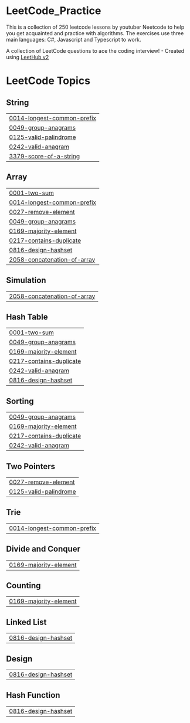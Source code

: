 # LeetCode_Practice

This is a collection of 250 leetcode lessons by youtuber Neetcode to help you get acquainted and practice with algorithms.
The exercises use three main languages: C#, Javascript and Typescript to work.

A collection of LeetCode questions to ace the coding interview! - Created using [LeetHub v2](https://github.com/arunbhardwaj/LeetHub-2.0)

<!---LeetCode Topics Start-->
# LeetCode Topics
## String
|  |
| ------- |
| [0014-longest-common-prefix](https://github.com/Son2k5/LeetCode_Practice/tree/master/0014-longest-common-prefix) |
| [0049-group-anagrams](https://github.com/Son2k5/LeetCode_Practice/tree/master/0049-group-anagrams) |
| [0125-valid-palindrome](https://github.com/Son2k5/LeetCode_Practice/tree/master/0125-valid-palindrome) |
| [0242-valid-anagram](https://github.com/Son2k5/LeetCode_Practice/tree/master/0242-valid-anagram) |
| [3379-score-of-a-string](https://github.com/Son2k5/LeetCode_Practice/tree/master/3379-score-of-a-string) |
## Array
|  |
| ------- |
| [0001-two-sum](https://github.com/Son2k5/LeetCode_Practice/tree/master/0001-two-sum) |
| [0014-longest-common-prefix](https://github.com/Son2k5/LeetCode_Practice/tree/master/0014-longest-common-prefix) |
| [0027-remove-element](https://github.com/Son2k5/LeetCode_Practice/tree/master/0027-remove-element) |
| [0049-group-anagrams](https://github.com/Son2k5/LeetCode_Practice/tree/master/0049-group-anagrams) |
| [0169-majority-element](https://github.com/Son2k5/LeetCode_Practice/tree/master/0169-majority-element) |
| [0217-contains-duplicate](https://github.com/Son2k5/LeetCode_Practice/tree/master/0217-contains-duplicate) |
| [0816-design-hashset](https://github.com/Son2k5/LeetCode_Practice/tree/master/0816-design-hashset) |
| [2058-concatenation-of-array](https://github.com/Son2k5/LeetCode_Practice/tree/master/2058-concatenation-of-array) |
## Simulation
|  |
| ------- |
| [2058-concatenation-of-array](https://github.com/Son2k5/LeetCode_Practice/tree/master/2058-concatenation-of-array) |
## Hash Table
|  |
| ------- |
| [0001-two-sum](https://github.com/Son2k5/LeetCode_Practice/tree/master/0001-two-sum) |
| [0049-group-anagrams](https://github.com/Son2k5/LeetCode_Practice/tree/master/0049-group-anagrams) |
| [0169-majority-element](https://github.com/Son2k5/LeetCode_Practice/tree/master/0169-majority-element) |
| [0217-contains-duplicate](https://github.com/Son2k5/LeetCode_Practice/tree/master/0217-contains-duplicate) |
| [0242-valid-anagram](https://github.com/Son2k5/LeetCode_Practice/tree/master/0242-valid-anagram) |
| [0816-design-hashset](https://github.com/Son2k5/LeetCode_Practice/tree/master/0816-design-hashset) |
## Sorting
|  |
| ------- |
| [0049-group-anagrams](https://github.com/Son2k5/LeetCode_Practice/tree/master/0049-group-anagrams) |
| [0169-majority-element](https://github.com/Son2k5/LeetCode_Practice/tree/master/0169-majority-element) |
| [0217-contains-duplicate](https://github.com/Son2k5/LeetCode_Practice/tree/master/0217-contains-duplicate) |
| [0242-valid-anagram](https://github.com/Son2k5/LeetCode_Practice/tree/master/0242-valid-anagram) |
## Two Pointers
|  |
| ------- |
| [0027-remove-element](https://github.com/Son2k5/LeetCode_Practice/tree/master/0027-remove-element) |
| [0125-valid-palindrome](https://github.com/Son2k5/LeetCode_Practice/tree/master/0125-valid-palindrome) |
## Trie
|  |
| ------- |
| [0014-longest-common-prefix](https://github.com/Son2k5/LeetCode_Practice/tree/master/0014-longest-common-prefix) |
## Divide and Conquer
|  |
| ------- |
| [0169-majority-element](https://github.com/Son2k5/LeetCode_Practice/tree/master/0169-majority-element) |
## Counting
|  |
| ------- |
| [0169-majority-element](https://github.com/Son2k5/LeetCode_Practice/tree/master/0169-majority-element) |
## Linked List
|  |
| ------- |
| [0816-design-hashset](https://github.com/Son2k5/LeetCode_Practice/tree/master/0816-design-hashset) |
## Design
|  |
| ------- |
| [0816-design-hashset](https://github.com/Son2k5/LeetCode_Practice/tree/master/0816-design-hashset) |
## Hash Function
|  |
| ------- |
| [0816-design-hashset](https://github.com/Son2k5/LeetCode_Practice/tree/master/0816-design-hashset) |
<!---LeetCode Topics End-->
